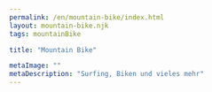 ```yaml
---
permalink: /en/mountain-bike/index.html
layout: mountain-bike.njk
tags: mountainBike

title: "Mountain Bike"

metaImage: ""
metaDescription: "Surfing, Biken und vieles mehr"
---
```

